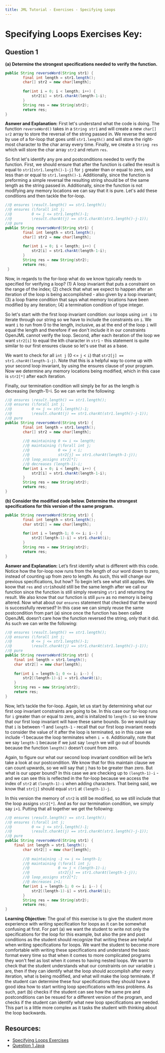```yaml
---
title: JML Tutorial - Exercises - Specifying Loops
---
```

# Specifying Loops Exercises Key:
## **Question 1**
**(a) Determine the strongest specifications needed to verify the function.**
```Java
public String reverseWord(String str1) {
        final int length = str1.length();
        char[] str2 = new char[length];
		
        for(int i = 0; i < length; i++) {
            str2[i] = str1.charAt(length-1-i);
        }
        String res = new String(str2);
        return res;
}
```
**Asnwer and Explanation:**
First let's understand what the code is doing. The function `reverseWord()` takes  in a `String str1` and will create a new `char[] sr2` array to store the reversal of the string passed in. We reverse the word by use of a for-loop that goes until `str1.length()` and will store the right-most character to the char array every time. Finally, we create a `String res` which will store the char array `str2` and return `res`. 

So first let's identify any pre and postconditions needed to verify the function. First, we should ensure that after the function is called the result is equal to `str1[str1.length()-1-j]` for `j` greater than or equal to zero, and less than or equal to `str1.length()-1`. Additionally, since the function is preforming a simple reversal the resulting string should be of the same length as the string passed in. Additionally, since the function is not modifying any memory locations we can say that it is pure. Let's add these conditions and then tackle the for-loop.
```Java
//@ ensures \result.length() == str1.length();
//@ ensures (\forall int j; 
//@			0 <= j <= str1.length()-1; 
//@			\result.charAt(j) == str1.charAt(str1.length()-j-1));
//@ pure
public String reverseWord(String str1) {
        final int length = str1.length();
        char[] str2 = new char[length];
		
        for(int i = 0; i < length; i++) {
            str2[i] = str1.charAt(length-1-i);
        }
        String res = new String(str2);
        return res;
 }
```
Now, in regards to the for-loop what do we know typically needs to specified for verifying a loop? (1) A loop invariant that puts a constraint on the range of the index; (2) check that what we expect to happen after an iteration of the loop is being accomplished - also given by a loop invariant; (3) a loop frame condition that says what memory locations have been modified by any iteration; (4) a termination condition of type integer.
 
So let's start with the first loop invariant condition: our loops using `int i` to iterate through our string so we have to include the constraints on `i`. We want `i` to run from 0 to the length, inclusive, as at the end of the loop `i` will equal the length and therefore if we don't include it in our constraints OpenJML cannot verify the loop. Second, after each iteration of the loop we want `str2[i]` to equal the kth character in `str1` - this statement is quite similar to our first ensures clause so let's use that as a base. 

We want to check for all `int j` (0 <= `j` < `i`) that `str2[j] == str1.charAt(length-1-j)`. Note that this is a helpful way to come up with your second loop invariant, by using the ensures clause of your program. Now we determine any memory locations being modified, which in this case is `str2[*]` after each iteration. 

Finally, our termination condition will simply be for as the length is decreasing (length-1)-i. So we can write the following:
```Java
//@ ensures \result.length() == str1.length();
//@ ensures (\forall int j; 
//@			0 <= j <= str1.length()-1; 
//@			\result.charAt(j) == str1.charAt(str1.length()-j-1));
//@ pure
public String reverseWord(String str1) {
        final int length = str1.length();
        char[] str2 = new char[length];
		
        //@ maintaining 0 <= i <= length;
        //@ maintaining (\forall int j; 
        //@				0 <= j < i; 
        //@ 			str2[j] == str1.charAt(length-1-j));
        //@ loop_assigns str2[*];
        //@ decreases (length-1)-i;		
        for(int i = 0; i < length; i++) {
            str2[i] = str1.charAt(length-1-i);
        }
        String res = new String(str2);
        return res;
}
```
**(b) Consider the modified code below. Determine the strongest specifications for this version of the same program.**
```Java
public String reverseWord(String str1) {
        final int length = str1.length();
        char str2[] = new char[length];
		
        for(int i = length-1; 0 <= i; i--) {
            str2[(length-1)-i] = str1.charAt(i);
        }
        String res = new String(str2);
        return res;
}
```
**Asnwer and Explanation:**
Let’s first identify what is different with this code. Notice how the for-loop now runs from the length of our word down to zero, instead of counting up from zero to length. As such, this will change our previous specifications, but how? To begin let’s see what still applies. We koow that `res` and `str1`should still be the same length after we call our function since the function is still simply reversing `str1` and returning the result. We also know that our function is still `pure` as no memory is being altered. Now what about our `ensures` statement that checked that the word is successfully reversed? In this case we can simply reuse the same postcondition from part (a) since once the function has been called OpenJML doesn’t care how the function reversed the string, only that it did. As such we can write the following:
```Java
//@ ensures \result.length() == str1.length();
//@ ensures (\forall int j; 
//@			0 <= j <= str1.length()-1; 
//@			\result.charAt(j) == str1.charAt(str1.length()-j-1));
//@ pure
public String reverseWord(String str1) {
    final int length = str1.length();
    char str2[] = new char[length];
		
    for(int i = length-1; 0 <= i; i--) {
        str2[(length-1)-i] = str1.charAt(i);
    }
    String res = new String(str2);
    return res;
}
```
Now, let’s tackle the for-loop. Again, let us start by determining what our first oop invariant constraints are going to be. In this case our for-loop runs for `i` greater than or equal to zero, and is initalized to `length-1` so we know that our first loop invariant will have these same bounds. So we would say that `i` is between -1 and `length-1` - recall that our first loop invariant needs to consider the value of it after the loop is terminated, so in this case we include -1 because the loop terminates when `i = 0`. Additionally, note that we say `length-1` because if we just say `length` we will go out of bounds because the function `length()` doesn’t count from zero.

Again, to figure our what our second loop invariant condition will be let’s take a look at our postcondition. We know that for this maintain clause we can count upwards, so we will say that `j` has to be greater than zero. But what is our upper bound? In this case we are checking up to `(length-1)-i` - and we can see this is reflected in the for-loop because we access the index of `str2` at `(length-1)-i` when adding characters. That being said, we know that `str[j]` should equal `str1` at `(length-1)-j`. 

In this version the memory of `str2` is still be modified, so we still include that the loop assigns `str2[*]`. And as for our termination condition, we simply say `i+1`. Putting that all together we get the following:
```Java
//@ ensures \result.length() == str1.length();
//@ ensures (\forall int j; 
//@			0 <= j <= str1.length()-1; 
//@			\result.charAt(j) == str1.charAt(str1.length()-j-1));
//@ pure
public String reverseWord(String str1) {
	final int length = str1.length();
        char str2[] = new char[length];
		
        //@ maintaining -1 <= i <= length-1;
        //@ maintaining (\forall int j; 
        //@				0 <= j < (length-1)-i; 
        //@				str2[j] == str1.charAt(length-1-j));
        //@ loop_assigns str2[*];
        //@ decreases i+1;		
        for(int i = length-1; 0 <= i; i--) {
            str2[(length-1)-i] = str1.charAt(i);
        }
        String res = new String(str2);
        return res;
}
```
**Learning Objective:** 
The goal of this exercise is to give the student more experience with writing specification for loops as it can be somewhat confusing at first. For part (a) we want the student to write not only the specifications for the loop for this example, but also the pre and post conditions as the student should recognize that writing these are helpful when writing specifications for loops. We want the student to become more comfortable with writing these specifications and understand the basic format every time so that when it comes to more complicated programs they won't feel as lost when it comes to having nested loops. We want to check that the student understands what our constraints on our variable `i` are, then if they can identify what the loop should accomplish after every iteration, what is being modified, and what will make the loop terminate. If the student can determine these four specifications they should have a good idea how to start writing loop specifications with less problems. As such, part (b) checks if the student can see how the same pre and postconditions can be resued for a different version of the program, and checks if the student can identify what new loop specifications are needed. This part is a little more complex as it tasks the student with thinking about the loop backwards. 

## **Resources:**
+ [Specifying Loops Exercises](SpecifyingLoopsEx.md)
+ [Question 1 Java](SpecifyingLoopsExample1.java)
